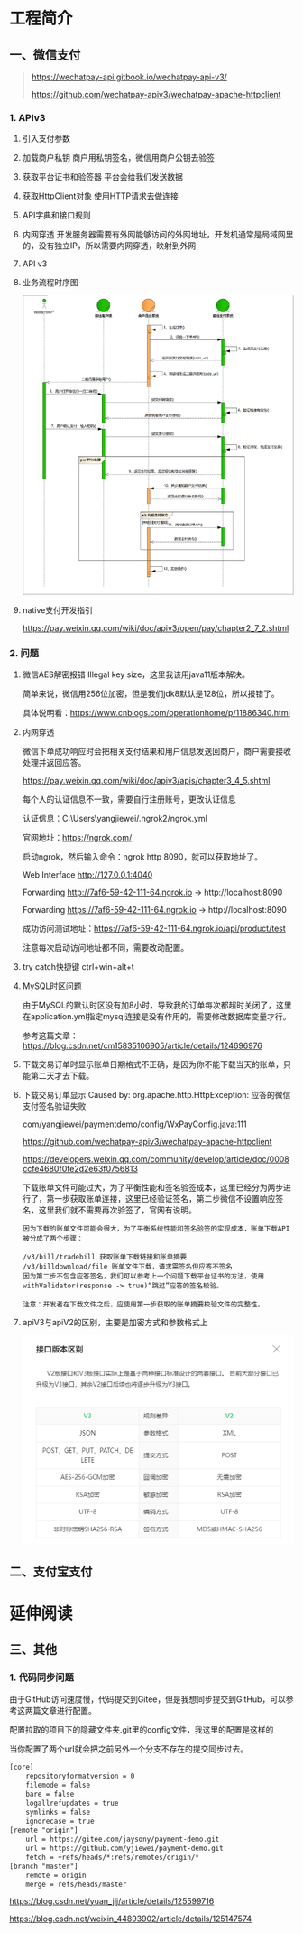 # 工程简介
## 一、微信支付
> https://wechatpay-api.gitbook.io/wechatpay-api-v3/
>
> https://github.com/wechatpay-apiv3/wechatpay-apache-httpclient
### 1. APIv3
1. 引入支付参数
2. 加载商户私钥 商户用私钥签名，微信用商户公钥去验签
3. 获取平台证书和验签器  平台会给我们发送数据
4. 获取HttpClient对象  使用HTTP请求去做连接
5. API字典和接口规则 
6. 内网穿透 开发服务器需要有外网能够访问的外网地址，开发机通常是局域网里的，没有独立IP，所以需要内网穿透，映射到外网
7. API v3 
8. 业务流程时序图
   
   ![时序图](微信支付业务流程时序图.png)

9. native支付开发指引 
   
   https://pay.weixin.qq.com/wiki/doc/apiv3/open/pay/chapter2_7_2.shtml

### 2. 问题

1. 微信AES解密报错 Illegal key size，这里我该用java11版本解决。

    简单来说，微信用256位加密，但是我们jdk8默认是128位，所以报错了。

    具体说明看：https://www.cnblogs.com/operationhome/p/11886340.html


2. 内网穿透
    
    微信下单成功响应时会把相关支付结果和用户信息发送回商户，商户需要接收处理并返回应答。
   
    https://pay.weixin.qq.com/wiki/doc/apiv3/apis/chapter3_4_5.shtml
    
    每个人的认证信息不一致，需要自行注册账号，更改认证信息
   
    认证信息：C:\Users\yangjiewei/.ngrok2/ngrok.yml
    
    官网地址：https://ngrok.com/
    
    启动ngrok，然后输入命令：ngrok http 8090，就可以获取地址了。
    
    Web Interface     http://127.0.0.1:4040
    
    Forwarding        http://7af6-59-42-111-64.ngrok.io -> http://localhost:8090   
                                 
    Forwarding        https://7af6-59-42-111-64.ngrok.io -> http://localhost:8090
  
    成功访问测试地址：https://7af6-59-42-111-64.ngrok.io/api/product/test
    
    注意每次启动访问地址都不同，需要改动配置。
    
3. try catch快捷键 ctrl+win+alt+t

4. MySQL时区问题

    由于MySQL的默认时区没有加8小时，导致我的订单每次都超时关闭了，这里在application.yml指定mysql连接是没有作用的，需要修改数据库变量才行。
    
    参考这篇文章：https://blog.csdn.net/cm15835106905/article/details/124696976

5. 下载交易订单时显示账单日期格式不正确，是因为你不能下载当天的账单，只能第二天才去下载。

6. 下载交易订单显示 Caused by: org.apache.http.HttpException: 应答的微信支付签名验证失败
    
    com/yangjiewei/paymentdemo/config/WxPayConfig.java:111
    
    https://github.com/wechatpay-apiv3/wechatpay-apache-httpclient
    
    https://developers.weixin.qq.com/community/develop/article/doc/0008ccfe4680f0fe2d2e63f0756813
    
    下载账单文件可能过大，为了平衡性能和签名验签成本，这里已经分为两步进行了，第一步获取账单连接，这里已经验证签名，第二步微信不设置响应签名，这里我们就不需要再次验签了，官网有说明。
    
    ```text
    因为下载的账单文件可能会很大，为了平衡系统性能和签名验签的实现成本，账单下载API被分成了两个步骤：
    
    /v3/bill/tradebill 获取账单下载链接和账单摘要
    /v3/billdownload/file 账单文件下载，请求需签名但应答不签名
    因为第二步不包含应答签名，我们可以参考上一个问题下载平台证书的方法，使用withValidator(response -> true)“跳过”应答的签名校验。
    
    注意：开发者在下载文件之后，应使用第一步获取的账单摘要校验文件的完整性。
    ```
   
7. apiV3与apiV2的区别，主要是加密方式和参数格式上

   ![区别](apiV3与apiV2的区别.png)

## 二、支付宝支付


# 延伸阅读
## 三、其他

### 1. 代码同步问题

   由于GitHub访问速度慢，代码提交到Gitee，但是我想同步提交到GitHub，可以参考这两篇文章进行配置。

   配置拉取的项目下的隐藏文件夹.git里的config文件，我这里的配置是这样的

   当你配置了两个url就会把之前另外一个分支不存在的提交同步过去。
   ```text
   [core]
       repositoryformatversion = 0
       filemode = false
       bare = false
       logallrefupdates = true
       symlinks = false
       ignorecase = true
   [remote "origin"]
       url = https://gitee.com/jaysony/payment-demo.git
       url = https://github.com/yjiewei/payment-demo.git
       fetch = +refs/heads/*:refs/remotes/origin/*
   [branch "master"]
       remote = origin
       merge = refs/heads/master
   ```

   https://blog.csdn.net/yuan_jlj/article/details/125599716

   https://blog.csdn.net/weixin_44893902/article/details/125147574

